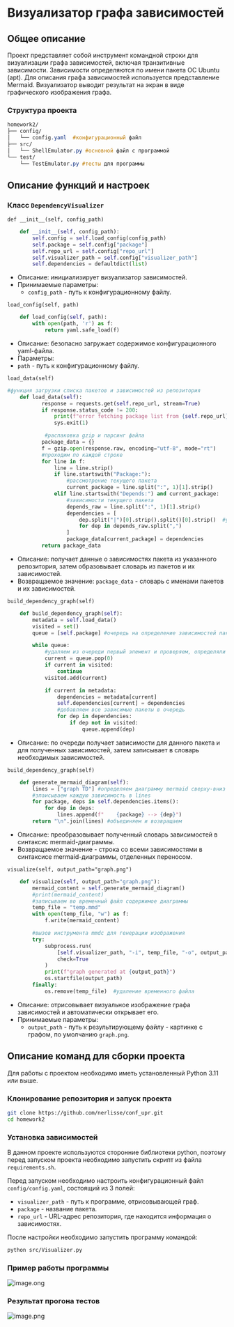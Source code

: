 # Визуализатор графа зависимостей  

## Общее описание

Проект представляет собой инструмент командной строки для визуализации графа зависимостей, включая транзитивные зависимости. Зависимости определяются по имени пакета ОС Ubuntu (apt). Для описания графа зависимостей используется представление Mermaid. Визуализатор выводит результат на экран в виде графического изображения графа.

### Структура проекта


```css
homework2/
├── config/
│   └── config.yaml  #конфигурационный файл
├── src/
│   └── ShellEmulator.py #основной файл с программой
└── test/
    └── TestEmulator.py #тесты для программы
```

## Описание функций и настроек

### Класс **`DependencyVisualizer`**

`def __init__(self, config_path)`

```Python
    def __init__(self, config_path):
        self.config = self.load_config(config_path)
        self.package = self.config["package"]
        self.repo_url = self.config["repo_url"]
        self.visualizer_path = self.config["visualizer_path"]
        self.dependencies = defaultdict(list)
```
* Описание: инициализирует визуализатор зависимостей.
* Принимаемые параметры: 
  * `config_path` - путь к конфигурационному файлу.

`load_config(self, path)`

```Python
    def load_config(self, path):
        with open(path, 'r') as f:
            return yaml.safe_load(f)
```
* Описание: безопасно загружает содержимое конфигурационного yaml-файла.
* Параметры:
* `path` - путь к конфигурационному файлу.


`load_data(self)`

```Python
#функция загрузки списка пакетов и зависимостей из репозитория
    def load_data(self):
           response = requests.get(self.repo_url, stream=True)
           if response.status_code != 200:
               print(f"error fetching package list from {self.repo_url}", file=sys.stderr)
               sys.exit(1)

            #распаковка gzip и парсинг файла
           package_data = {}
           f = gzip.open(response.raw, encoding="utf-8", mode="rt")
           #проходим по каждой строке
           for line in f:
               line = line.strip()
               if line.startswith("Package:"):
                   #рассмотрение текущего пакета
                   current_package = line.split(":", 1)[1].strip()
               elif line.startswith("Depends:") and current_package:
                   #зависимости текущего пакета
                   depends_raw = line.split(":", 1)[1].strip()
                   dependencies = [
                       dep.split("|")[0].strip().split()[0].strip()  #убираем альтернативные зависимости
                       for dep in depends_raw.split(",")
                   ]
                   package_data[current_package] = dependencies
           return package_data
```

* Описание: получает данные о зависимостях пакета из указанного репозитория, затем образовывает словарь из пакетов и их зависимостей.
* Возвращаемое значение: `package_data` - словарь с именами пакетов и их зависимостей.


`build_dependency_graph(self)`

```Python
    def build_dependency_graph(self):
        metadata = self.load_data()
        visited = set()
        queue = [self.package] #очередь на определение зависимостей пакетов

        while queue:
            #удаляем из очереди первый элемент и проверяем, определяли ли для него зависимость
            current = queue.pop(0)
            if current in visited:
                continue
            visited.add(current)

            if current in metadata:
                dependencies = metadata[current]
                self.dependencies[current] = dependencies
                #добавляем все зависимые пакеты в очередь
                for dep in dependencies:
                    if dep not in visited:
                        queue.append(dep)
```

* Описание: по очереди получает зависимости для данного пакета и для полученных зависимостей, затем записывает в словарь необходимых зависимостей.


`build_dependency_graph(self)`

```Python
    def generate_mermaid_diagram(self):
        lines = ["graph TD"] #определяем диаграмму mermaid сверху-вниз
        #зпаисываем каждую зависимость в lines
        for package, deps in self.dependencies.items():
            for dep in deps:
                lines.append(f"    {package} --> {dep}")
        return "\n".join(lines) #объединяем и возвращаем
```

* Описание: преобразовывает полученный словарь зависимостей в синтаксис mermaid-диаграммы.
* Возвращаемое значение - строка со всеми зависимостями в синтаксисе mermaid-диаграммы, отделенных переносом.

`visualize(self, output_path="graph.png")`

```Python
    def visualize(self, output_path="graph.png"):
        mermaid_content = self.generate_mermaid_diagram()
        #print(mermaid_content)
        #записываем во временный файл содержимое диаграммы
        temp_file = "temp.mmd"
        with open(temp_file, "w") as f:
            f.write(mermaid_content)

        #вызов инструмента mmdc для генерации изображения
        try:
            subprocess.run(
                [self.visualizer_path, "-i", temp_file, "-o", output_path],
                check=True
            )
            print(f"graph generated at {output_path}")
            os.startfile(output_path)
        finally:
            os.remove(temp_file)  #удаление временного файла
```

* Описание: отрисовывает визуальное изображение графа зависимостей и автоматически открывает его.
* Принимаемые параметры: 
  * `output_path` - путь к результирующему файлу - картинке с графом, по умолчанию `graph.png`.


## Описание команд для сборки проекта

Для работы с проектом необходимо иметь установленный Python 3.11 или выше.

### Клонирование репозитория и запуск проекта

```bash
git clone https://github.com/nerlisse/conf_upr.git
cd homework2
```

### Установка зависимостей
В данном проекте используются сторонние библиотеки python, поэтому перед запуском проекта необходимо запустить скрипт из файла `requirements.sh`.

Перед запуском необходимо настроить конфигурационный файл `config/config.yaml`, состоящий из 3 полей:
* `visualizer_path` - путь к программе, отрисовывающей граф.
* `package` - название пакета.
* `repo_url` - URL-адрес репозитория, где находится информация о зависимостях.

После настройки необходимо запустить программу командой:

```bash
python src/Visualizer.py
```

### Пример работы программы
![image.ong](https://github.com/user-attachments/assets/b6470629-71d5-4886-b860-e9b764e1ed3f)


### Результат прогона тестов
![image.png](https://github.com/user-attachments/assets/aa2dfb11-d449-436a-9610-d1e9a678ca71)
